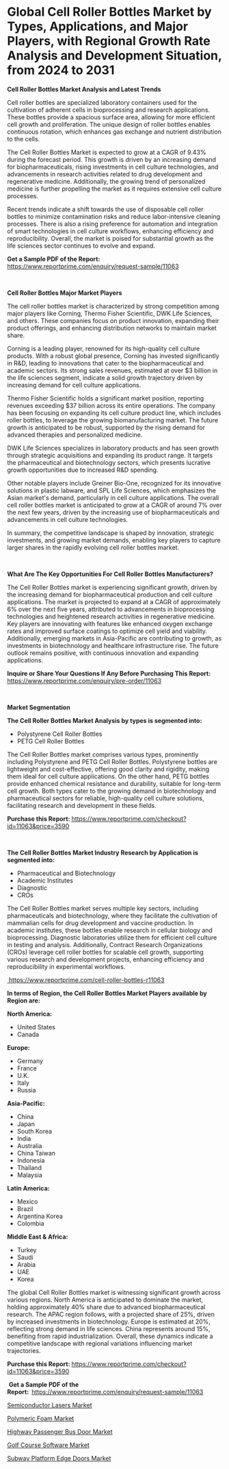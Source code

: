 <p><h1>Global Cell Roller Bottles Market by Types, Applications, and Major Players, with Regional Growth Rate Analysis and Development Situation, from 2024 to 2031</h1></p><p><strong>Cell Roller Bottles Market Analysis and Latest Trends</strong></p>
<p><p>Cell roller bottles are specialized laboratory containers used for the cultivation of adherent cells in bioprocessing and research applications. These bottles provide a spacious surface area, allowing for more efficient cell growth and proliferation. The unique design of roller bottles enables continuous rotation, which enhances gas exchange and nutrient distribution to the cells.</p><p>The Cell Roller Bottles Market is expected to grow at a CAGR of 9.43% during the forecast period. This growth is driven by an increasing demand for biopharmaceuticals, rising investments in cell culture technologies, and advancements in research activities related to drug development and regenerative medicine. Additionally, the growing trend of personalized medicine is further propelling the market as it requires extensive cell culture processes. </p><p>Recent trends indicate a shift towards the use of disposable cell roller bottles to minimize contamination risks and reduce labor-intensive cleaning processes. There is also a rising preference for automation and integration of smart technologies in cell culture workflows, enhancing efficiency and reproducibility. Overall, the market is poised for substantial growth as the life sciences sector continues to evolve and expand.</p></p>
<p><strong>Get a Sample PDF of the Report:&nbsp;</strong> <a href="https://www.reportprime.com/enquiry/request-sample/11063?utm_campaign=101&utm_medium=2&utm_source=Github&utm_content=ia&utm_term=29112024&utm_id=cell-roller-bottles">https://www.reportprime.com/enquiry/request-sample/11063</a></p>
<p>&nbsp;</p>
<p><strong>Cell Roller Bottles Major Market Players</strong></p>
<p><p>The cell roller bottles market is characterized by strong competition among major players like Corning, Thermo Fisher Scientific, DWK Life Sciences, and others. These companies focus on product innovation, expanding their product offerings, and enhancing distribution networks to maintain market share.</p><p>Corning is a leading player, renowned for its high-quality cell culture products. With a robust global presence, Corning has invested significantly in R&D, leading to innovations that cater to the biopharmaceutical and academic sectors. Its strong sales revenues, estimated at over $3 billion in the life sciences segment, indicate a solid growth trajectory driven by increasing demand for cell culture applications.</p><p>Thermo Fisher Scientific holds a significant market position, reporting revenues exceeding $37 billion across its entire operations. The company has been focusing on expanding its cell culture product line, which includes roller bottles, to leverage the growing biomanufacturing market. The future growth is anticipated to be robust, supported by the rising demand for advanced therapies and personalized medicine.</p><p>DWK Life Sciences specializes in laboratory products and has seen growth through strategic acquisitions and expanding its product range. It targets the pharmaceutical and biotechnology sectors, which presents lucrative growth opportunities due to increased R&D spending.</p><p>Other notable players include Greiner Bio-One, recognized for its innovative solutions in plastic labware, and SPL Life Sciences, which emphasizes the Asian market's demand, particularly in cell culture applications. The overall cell roller bottles market is anticipated to grow at a CAGR of around 7% over the next few years, driven by the increasing use of biopharmaceuticals and advancements in cell culture technologies.</p><p>In summary, the competitive landscape is shaped by innovation, strategic investments, and growing market demands, enabling key players to capture larger shares in the rapidly evolving cell roller bottles market.</p></p>
<p>&nbsp;</p>
<p><strong>What Are The Key Opportunities For Cell Roller Bottles Manufacturers?</strong></p>
<p><p>The Cell Roller Bottles market is experiencing significant growth, driven by the increasing demand for biopharmaceutical production and cell culture applications. The market is projected to expand at a CAGR of approximately 6% over the next five years, attributed to advancements in bioprocessing technologies and heightened research activities in regenerative medicine. Key players are innovating with features like enhanced oxygen exchange rates and improved surface coatings to optimize cell yield and viability. Additionally, emerging markets in Asia-Pacific are contributing to growth, as investments in biotechnology and healthcare infrastructure rise. The future outlook remains positive, with continuous innovation and expanding applications.</p></p>
<p><strong>Inquire or Share Your Questions If Any Before Purchasing This Report:</strong> <a href="https://www.reportprime.com/enquiry/pre-order/11063?utm_campaign=101&utm_medium=2&utm_source=Github&utm_content=ia&utm_term=29112024&utm_id=cell-roller-bottles">https://www.reportprime.com/enquiry/pre-order/11063</a></p>
<p>&nbsp;</p>
<p><strong>Market Segmentation</strong></p>
<p><strong>The Cell Roller Bottles Market Analysis by types is segmented into:</strong></p>
<p><ul><li>Polystyrene Cell Roller Bottles</li><li>PETG Cell Roller Bottles</li></ul></p>
<p><p>The Cell Roller Bottles market comprises various types, prominently including Polystyrene and PETG Cell Roller Bottles. Polystyrene bottles are lightweight and cost-effective, offering good clarity and rigidity, making them ideal for cell culture applications. On the other hand, PETG bottles provide enhanced chemical resistance and durability, suitable for long-term cell growth. Both types cater to the growing demand in biotechnology and pharmaceutical sectors for reliable, high-quality cell culture solutions, facilitating research and development in these fields.</p></p>
<p><strong>Purchase this Report:&nbsp;</strong><a href="https://www.reportprime.com/checkout?id=11063&price=3590&utm_campaign=101&utm_medium=2&utm_source=Github&utm_content=ia&utm_term=29112024&utm_id=cell-roller-bottles">https://www.reportprime.com/checkout?id=11063&price=3590</a></p>
<p>&nbsp;</p>
<p><strong>The Cell Roller Bottles Market Industry Research by Application is segmented into:</strong></p>
<p><ul><li>Pharmaceutical and Biotechnology</li><li>Academic Institutes</li><li>Diagnostic</li><li>CROs</li></ul></p>
<p><p>The Cell Roller Bottles market serves multiple key sectors, including pharmaceuticals and biotechnology, where they facilitate the cultivation of mammalian cells for drug development and vaccine production. In academic institutes, these bottles enable research in cellular biology and bioprocessing. Diagnostic laboratories utilize them for efficient cell culture in testing and analysis. Additionally, Contract Research Organizations (CROs) leverage cell roller bottles for scalable cell growth, supporting various research and development projects, enhancing efficiency and reproducibility in experimental workflows.</p></p>
<p><a href="https://www.reportprime.com/cell-roller-bottles-r11063?utm_campaign=101&utm_medium=2&utm_source=Github&utm_content=ia&utm_term=29112024&utm_id=cell-roller-bottles">&nbsp;https://www.reportprime.com/cell-roller-bottles-r11063</a></p>
<p><strong>In terms of Region, the Cell Roller Bottles Market Players available by Region are:</strong></p>
<p>
    <p> <strong> North America: </strong>
        <ul>
            <li>United States</li>
            <li>Canada</li>
        </ul>
        </p> 
    <p> <strong> Europe: </strong>
        <ul>
            <li>Germany</li>
            <li>France</li>
            <li>U.K.</li>
            <li>Italy</li>
            <li>Russia</li>
        </ul>
        </p> 
    <p> <strong> Asia-Pacific: </strong>
        <ul>
            <li>China</li>
            <li>Japan</li>
            <li>South Korea</li>
            <li>India</li>
            <li>Australia</li>
            <li>China Taiwan</li>
            <li>Indonesia</li>
            <li>Thailand</li>
            <li>Malaysia</li>
        </ul>
        </p> 
    <p> <strong> Latin America: </strong>
        <ul>
            <li>Mexico</li>
            <li>Brazil</li>
            <li>Argentina Korea</li>
            <li>Colombia</li>
        </ul>
        </p> 
    <p> <strong> Middle East & Africa: </strong>
        <ul>
            <li>Turkey</li>
            <li>Saudi</li>
            <li>Arabia</li>
            <li>UAE</li>
            <li>Korea</li>
        </ul>
    </p>
    </p>
<p><p>The global Cell Roller Bottles market is witnessing significant growth across various regions. North America is anticipated to dominate the market, holding approximately 40% share due to advanced biopharmaceutical research. The APAC region follows, with a projected share of 25%, driven by increased investments in biotechnology. Europe is estimated at 20%, reflecting strong demand in life sciences. China represents around 15%, benefiting from rapid industrialization. Overall, these dynamics indicate a competitive landscape with regional variations influencing market trajectories.</p></p>
<p><strong>Purchase this Report: </strong><a href="https://www.reportprime.com/checkout?id=11063&price=3590&utm_campaign=101&utm_medium=2&utm_source=Github&utm_content=ia&utm_term=29112024&utm_id=cell-roller-bottles">https://www.reportprime.com/checkout?id=11063&price=3590</a></p>
<p>&nbsp;<strong>Get a Sample PDF of the Report:&nbsp;&nbsp;</strong><a href="https://www.reportprime.com/enquiry/request-sample/11063?utm_campaign=101&utm_medium=2&utm_source=Github&utm_content=ia&utm_term=29112024&utm_id=cell-roller-bottles">https://www.reportprime.com/enquiry/request-sample/11063</a></p>
<p><strong></strong></p>
<p><p><a href="https://www.linkedin.com/pulse/exploring-semiconductor-lasers-market-dynamics-global-trends-4hk2c?utm_campaign=101&utm_medium=2&utm_source=Github&utm_content=ia&utm_term=29112024&utm_id=cell-roller-bottles">Semiconductor Lasers Market</a></p><p><a href="https://www.linkedin.com/pulse/polymeric-foam-market-drivers-challenges-forecast-2024-2031-65cwc?utm_campaign=101&utm_medium=2&utm_source=Github&utm_content=ia&utm_term=29112024&utm_id=cell-roller-bottles">Polymeric Foam Market</a></p><p><a href="https://issuu.com/reportprime-2/docs/highway-passenger-bus-door-market-size-2030.pptx?utm_campaign=101&utm_medium=2&utm_source=Github&utm_content=ia&utm_term=29112024&utm_id=cell-roller-bottles">Highway Passenger Bus Door Market</a></p><p><a href="https://www.linkedin.com/pulse/revenue-analysis-growth-forecast-golf-course-software-market-u2vyc?utm_campaign=101&utm_medium=2&utm_source=Github&utm_content=ia&utm_term=29112024&utm_id=cell-roller-bottles">Golf Course Software Market</a></p><p><a href="https://issuu.com/reportprime-2/docs/subway-platform-edge-doors-market-size-2030.pptx?utm_campaign=101&utm_medium=2&utm_source=Github&utm_content=ia&utm_term=29112024&utm_id=cell-roller-bottles">Subway Platform Edge Doors Market</a></p></p>